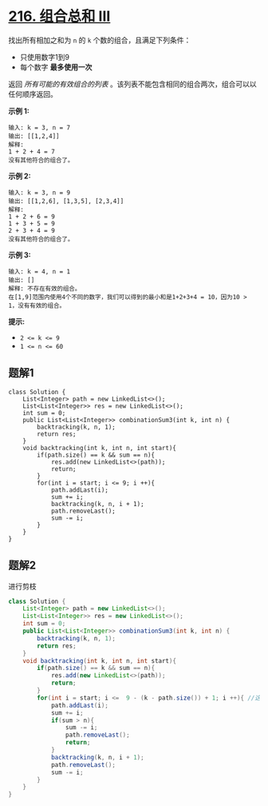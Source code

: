 # [216. 组合总和 III](https://leetcode.cn/problems/combination-sum-iii/)

找出所有相加之和为 `n` 的 `k` 个数的组合，且满足下列条件：

- 只使用数字1到9
- 每个数字 **最多使用一次** 

返回 *所有可能的有效组合的列表* 。该列表不能包含相同的组合两次，组合可以以任何顺序返回。

 

**示例 1:**

```
输入: k = 3, n = 7
输出: [[1,2,4]]
解释:
1 + 2 + 4 = 7
没有其他符合的组合了。
```

**示例 2:**

```
输入: k = 3, n = 9
输出: [[1,2,6], [1,3,5], [2,3,4]]
解释:
1 + 2 + 6 = 9
1 + 3 + 5 = 9
2 + 3 + 4 = 9
没有其他符合的组合了。
```

**示例 3:**

```
输入: k = 4, n = 1
输出: []
解释: 不存在有效的组合。
在[1,9]范围内使用4个不同的数字，我们可以得到的最小和是1+2+3+4 = 10，因为10 > 1，没有有效的组合。
```

 

**提示:**

- `2 <= k <= 9`
- `1 <= n <= 60`



## 题解1

```
class Solution {
    List<Integer> path = new LinkedList<>();
    List<List<Integer>> res = new LinkedList<>();
    int sum = 0;
    public List<List<Integer>> combinationSum3(int k, int n) {
        backtracking(k, n, 1);
        return res;
    }
    void backtracking(int k, int n, int start){
        if(path.size() == k && sum == n){
            res.add(new LinkedList<>(path));
            return;
        }
        for(int i = start; i <= 9; i ++){
            path.addLast(i);
            sum += i;
            backtracking(k, n, i + 1);
            path.removeLast();
            sum -= i;
        }
    }
}
```



## 题解2

进行剪枝

```java
class Solution {
    List<Integer> path = new LinkedList<>();
    List<List<Integer>> res = new LinkedList<>();
    int sum = 0;
    public List<List<Integer>> combinationSum3(int k, int n) {
        backtracking(k, n, 1);
        return res;
    }
    void backtracking(int k, int n, int start){
        if(path.size() == k && sum == n){
            res.add(new LinkedList<>(path));
            return;
        }
        for(int i = start; i <=  9 - (k - path.size()) + 1; i ++){ //这个剪枝是针对元素个数进行操作的
            path.addLast(i);
            sum += i;
            if(sum > n){
                sum -= i;
                path.removeLast();
                return;
            }
            backtracking(k, n, i + 1);
            path.removeLast();
            sum -= i;
        }
    }
}
```

